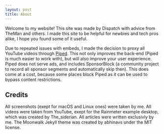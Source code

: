 ```yaml
---
layout: post
title: About
---
```


Welcome to my website! This site was made by Dispatch with advice from TheMan and others. I made this site to be helpful for newbies and tech pros alike, I hope you found some of it useful.

Due to repeated issues with embeds, I made the decision to proxy all YouTube videos through [Piped](https://piped.kavin.rocks). This not only improves the back-end (Piped is much easier to work with), but will also improve your user experience. Piped does not serve ads, and includes SponsorBlock (a community project to record all sponsor segments and automatically skip then). This does come at a cost, because some places block Piped as it can be used to bypass content restrictions. 


## Credits 
All screenshots (exept for macOS and Linux ones) were taken by me. All videos were taken from YouTube, exept for the Rainmeter example desktop, which was created by The_siderian. All articles were written exclusivly by me. The Moonwalk Jekyll theme was created by abhinavs under the MIT license. 
